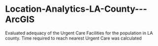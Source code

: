 # Location-Analytics-LA-County---ArcGIS
Evaluated adequacy of the Urgent Care Facilities for the population in LA county. Time required to reach nearest Urgent Care was calculated
